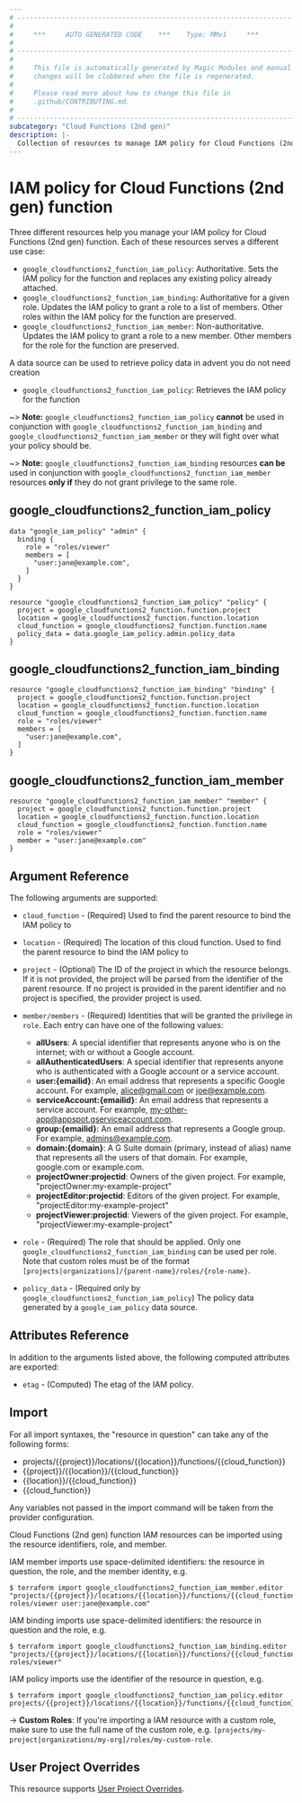 ```yaml
---
# ----------------------------------------------------------------------------
#
#     ***     AUTO GENERATED CODE    ***    Type: MMv1     ***
#
# ----------------------------------------------------------------------------
#
#     This file is automatically generated by Magic Modules and manual
#     changes will be clobbered when the file is regenerated.
#
#     Please read more about how to change this file in
#     .github/CONTRIBUTING.md.
#
# ----------------------------------------------------------------------------
subcategory: "Cloud Functions (2nd gen)"
description: |-
  Collection of resources to manage IAM policy for Cloud Functions (2nd gen) function
---
```


# IAM policy for Cloud Functions (2nd gen) function
Three different resources help you manage your IAM policy for Cloud Functions (2nd gen) function. Each of these resources serves a different use case:

* `google_cloudfunctions2_function_iam_policy`: Authoritative. Sets the IAM policy for the function and replaces any existing policy already attached.
* `google_cloudfunctions2_function_iam_binding`: Authoritative for a given role. Updates the IAM policy to grant a role to a list of members. Other roles within the IAM policy for the function are preserved.
* `google_cloudfunctions2_function_iam_member`: Non-authoritative. Updates the IAM policy to grant a role to a new member. Other members for the role for the function are preserved.

A data source can be used to retrieve policy data in advent you do not need creation

* `google_cloudfunctions2_function_iam_policy`: Retrieves the IAM policy for the function

~> **Note:** `google_cloudfunctions2_function_iam_policy` **cannot** be used in conjunction with `google_cloudfunctions2_function_iam_binding` and `google_cloudfunctions2_function_iam_member` or they will fight over what your policy should be.

~> **Note:** `google_cloudfunctions2_function_iam_binding` resources **can be** used in conjunction with `google_cloudfunctions2_function_iam_member` resources **only if** they do not grant privilege to the same role.




## google\_cloudfunctions2\_function\_iam\_policy

```hcl
data "google_iam_policy" "admin" {
  binding {
    role = "roles/viewer"
    members = [
      "user:jane@example.com",
    ]
  }
}

resource "google_cloudfunctions2_function_iam_policy" "policy" {
  project = google_cloudfunctions2_function.function.project
  location = google_cloudfunctions2_function.function.location
  cloud_function = google_cloudfunctions2_function.function.name
  policy_data = data.google_iam_policy.admin.policy_data
}
```

## google\_cloudfunctions2\_function\_iam\_binding

```hcl
resource "google_cloudfunctions2_function_iam_binding" "binding" {
  project = google_cloudfunctions2_function.function.project
  location = google_cloudfunctions2_function.function.location
  cloud_function = google_cloudfunctions2_function.function.name
  role = "roles/viewer"
  members = [
    "user:jane@example.com",
  ]
}
```

## google\_cloudfunctions2\_function\_iam\_member

```hcl
resource "google_cloudfunctions2_function_iam_member" "member" {
  project = google_cloudfunctions2_function.function.project
  location = google_cloudfunctions2_function.function.location
  cloud_function = google_cloudfunctions2_function.function.name
  role = "roles/viewer"
  member = "user:jane@example.com"
}
```


## Argument Reference

The following arguments are supported:

* `cloud_function` - (Required) Used to find the parent resource to bind the IAM policy to
* `location` - (Required) The location of this cloud function. Used to find the parent resource to bind the IAM policy to

* `project` - (Optional) The ID of the project in which the resource belongs.
    If it is not provided, the project will be parsed from the identifier of the parent resource. If no project is provided in the parent identifier and no project is specified, the provider project is used.

* `member/members` - (Required) Identities that will be granted the privilege in `role`.
  Each entry can have one of the following values:
  * **allUsers**: A special identifier that represents anyone who is on the internet; with or without a Google account.
  * **allAuthenticatedUsers**: A special identifier that represents anyone who is authenticated with a Google account or a service account.
  * **user:{emailid}**: An email address that represents a specific Google account. For example, alice@gmail.com or joe@example.com.
  * **serviceAccount:{emailid}**: An email address that represents a service account. For example, my-other-app@appspot.gserviceaccount.com.
  * **group:{emailid}**: An email address that represents a Google group. For example, admins@example.com.
  * **domain:{domain}**: A G Suite domain (primary, instead of alias) name that represents all the users of that domain. For example, google.com or example.com.
  * **projectOwner:projectid**: Owners of the given project. For example, "projectOwner:my-example-project"
  * **projectEditor:projectid**: Editors of the given project. For example, "projectEditor:my-example-project"
  * **projectViewer:projectid**: Viewers of the given project. For example, "projectViewer:my-example-project"

* `role` - (Required) The role that should be applied. Only one
    `google_cloudfunctions2_function_iam_binding` can be used per role. Note that custom roles must be of the format
    `[projects|organizations]/{parent-name}/roles/{role-name}`.

* `policy_data` - (Required only by `google_cloudfunctions2_function_iam_policy`) The policy data generated by
  a `google_iam_policy` data source.

## Attributes Reference

In addition to the arguments listed above, the following computed attributes are
exported:

* `etag` - (Computed) The etag of the IAM policy.

## Import

For all import syntaxes, the "resource in question" can take any of the following forms:

* projects/{{project}}/locations/{{location}}/functions/{{cloud_function}}
* {{project}}/{{location}}/{{cloud_function}}
* {{location}}/{{cloud_function}}
* {{cloud_function}}

Any variables not passed in the import command will be taken from the provider configuration.

Cloud Functions (2nd gen) function IAM resources can be imported using the resource identifiers, role, and member.

IAM member imports use space-delimited identifiers: the resource in question, the role, and the member identity, e.g.
```
$ terraform import google_cloudfunctions2_function_iam_member.editor "projects/{{project}}/locations/{{location}}/functions/{{cloud_function}} roles/viewer user:jane@example.com"
```

IAM binding imports use space-delimited identifiers: the resource in question and the role, e.g.
```
$ terraform import google_cloudfunctions2_function_iam_binding.editor "projects/{{project}}/locations/{{location}}/functions/{{cloud_function}} roles/viewer"
```

IAM policy imports use the identifier of the resource in question, e.g.
```
$ terraform import google_cloudfunctions2_function_iam_policy.editor projects/{{project}}/locations/{{location}}/functions/{{cloud_function}}
```

-> **Custom Roles**: If you're importing a IAM resource with a custom role, make sure to use the
 full name of the custom role, e.g. `[projects/my-project|organizations/my-org]/roles/my-custom-role`.

## User Project Overrides

This resource supports [User Project Overrides](https://registry.terraform.io/providers/hashicorp/google/latest/docs/guides/provider_reference#user_project_override).
